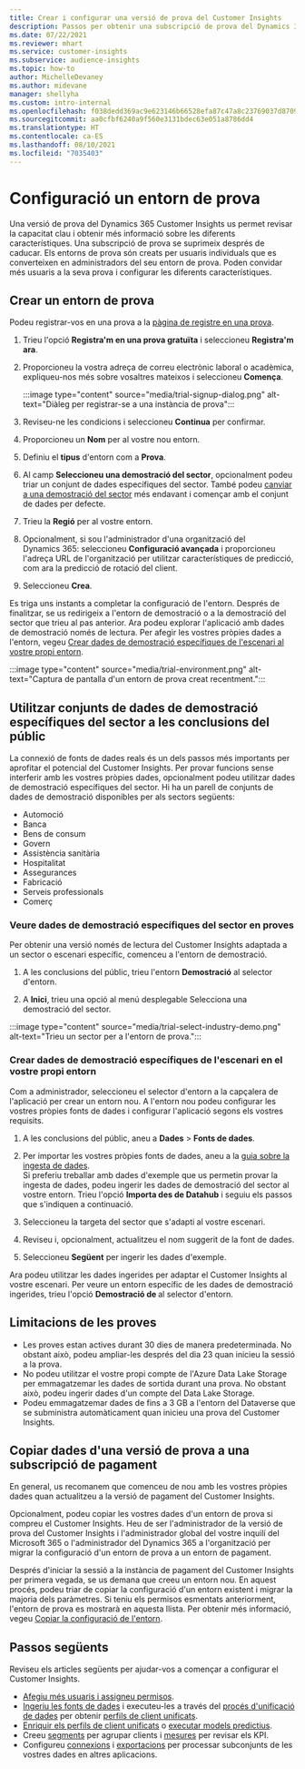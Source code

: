 ```yaml
---
title: Crear i configurar una versió de prova del Customer Insights
description: Passos per obtenir una subscripció de prova del Dynamics 365 Customer Insights i configurar-la.
ms.date: 07/22/2021
ms.reviewer: mhart
ms.service: customer-insights
ms.subservice: audience-insights
ms.topic: how-to
author: MichelleDevaney
ms.author: midevane
manager: shellyha
ms.custom: intro-internal
ms.openlocfilehash: f038dedd369ac9e623146b66528efa87c47a8c23769037d8709fa9b804a0b723
ms.sourcegitcommit: aa0cfbf6240a9f560e3131bdec63e051a8786dd4
ms.translationtype: HT
ms.contentlocale: ca-ES
ms.lasthandoff: 08/10/2021
ms.locfileid: "7035403"
---
```

# <a name="set-up-a-trial-environment"></a>Configuració un entorn de prova 

Una versió de prova del Dynamics 365 Customer Insights us permet revisar la capacitat clau i obtenir més informació sobre les diferents característiques. Una subscripció de prova se suprimeix després de caducar. Els entorns de prova són creats per usuaris individuals que es converteixen en administradors del seu entorn de prova. Poden convidar més usuaris a la seva prova i configurar les diferents característiques.

## <a name="create-a-trial-environment"></a>Crear un entorn de prova

Podeu registrar-vos en una prova a la [pàgina de registre en una prova](https://dynamics.microsoft.com/get-started/free-trial/?appname=customerinsights). 

1. Trieu l'opció **Registra'm en una prova gratuïta** i seleccioneu **Registra'm ara**.

1. Proporcioneu la vostra adreça de correu electrònic laboral o acadèmica, expliqueu-nos més sobre vosaltres mateixos i seleccioneu **Comença**.

   :::image type="content" source="media/trial-signup-dialog.png" alt-text="Diàleg per registrar-se a una instància de prova":::

1. Reviseu-ne les condicions i seleccioneu **Continua** per confirmar.

1. Proporcioneu un **Nom** per al vostre nou entorn. 

1. Definiu el **tipus** d'entorn com a **Prova**.

1. Al camp **Seleccioneu una demostració del sector**, opcionalment podeu triar un conjunt de dades específiques del sector. També podeu [canviar a una demostració del sector](#use-industry-specific-demo-data-sets-in-audience-insights) més endavant i començar amb el conjunt de dades per defecte.

1. Trieu la **Regió** per al vostre entorn.

1. Opcionalment, si sou l'administrador d'una organització del Dynamics 365: seleccioneu **Configuració avançada** i proporcioneu l'adreça URL de l'organització per utilitzar característiques de predicció, com ara la predicció de rotació del client. 

1. Seleccioneu **Crea**. 

Es triga uns instants a completar la configuració de l'entorn. Després de finalitzar, se us redirigeix a l'entorn de demostració o a la demostració del sector que trieu al pas anterior. Ara podeu explorar l'aplicació amb dades de demostració només de lectura. Per afegir les vostres pròpies dades a l'entorn, vegeu [Crear dades de demostració específiques de l'escenari al vostre propi entorn](#create-scenario-specific-demo-data-in-your-own-environment).

:::image type="content" source="media/trial-environment.png" alt-text="Captura de pantalla d'un entorn de prova creat recentment.":::

## <a name="use-industry-specific-demo-data-sets-in-audience-insights"></a>Utilitzar conjunts de dades de demostració específiques del sector a les conclusions del públic

La connexió de fonts de dades reals és un dels passos més importants per aprofitar el potencial del Customer Insights. Per provar funcions sense interferir amb les vostres pròpies dades, opcionalment podeu utilitzar dades de demostració específiques del sector. Hi ha un parell de conjunts de dades de demostració disponibles per als sectors següents: 

-   Automoció
-   Banca
-   Bens de consum
-   Govern
-   Assistència sanitària
-   Hospitalitat
-   Assegurances
-   Fabricació
-   Serveis professionals
-   Comerç

### <a name="see-industry-specific-demo-data-in-trials"></a>Veure dades de demostració específiques del sector en proves

Per obtenir una versió només de lectura del Customer Insights adaptada a un sector o escenari específic, comenceu a l'entorn de demostració. 
 
1.  A les conclusions del públic, trieu l'entorn **Demostració** al selector d'entorn.

2.  A **Inici**, trieu una opció al menú desplegable Selecciona una demostració del sector.

:::image type="content" source="media/trial-select-industry-demo.png" alt-text="Trieu un sector per a l'entorn de prova.":::

### <a name="create-scenario-specific-demo-data-in-your-own-environment"></a>Crear dades de demostració específiques de l'escenari en el vostre propi entorn

Com a administrador, seleccioneu el selector d'entorn a la capçalera de l'aplicació per crear un entorn nou. A l'entorn nou podeu configurar les vostres pròpies fonts de dades i configurar l'aplicació segons els vostres requisits. 

1.  A les conclusions del públic, aneu a **Dades** > **Fonts de dades**.

2.  Per importar les vostres pròpies fonts de dades, aneu a la [guia sobre la ingesta de dades](data-sources.md).     
   Si preferiu treballar amb dades d'exemple que us permetin provar la ingesta de dades, podeu ingerir les dades de demostració del sector al vostre entorn. Trieu l'opció **Importa des de Datahub** i seguiu els passos que s'indiquen a continuació.

3.  Seleccioneu la targeta del sector que s'adapti al vostre escenari. 

4.  Reviseu i, opcionalment, actualitzeu el nom suggerit de la font de dades. 

5.  Seleccioneu **Següent** per ingerir les dades d'exemple. 

Ara podeu utilitzar les dades ingerides per adaptar el Customer Insights al vostre escenari. Per veure un entorn específic de les dades de demostració ingerides, trieu l'opció **Demostració de <Industry>** al selector d'entorn.

## <a name="limitations-in-trials"></a>Limitacions de les proves

- Les proves estan actives durant 30 dies de manera predeterminada. No obstant això, podeu ampliar-les després del dia 23 quan inicieu la sessió a la prova.
- No podeu utilitzar el vostre propi compte de l'Azure Data Lake Storage per emmagatzemar les dades de sortida durant una prova. No obstant això, podeu ingerir dades d'un compte del Data Lake Storage.
- Podeu emmagatzemar dades de fins a 3 GB a l'entorn del Dataverse que se subministra automàticament quan inicieu una prova del Customer Insights.

## <a name="copy-data-from-a-trial-to-a-paid-subscription"></a>Copiar dades d'una versió de prova a una subscripció de pagament

En general, us recomanem que comenceu de nou amb les vostres pròpies dades quan actualitzeu a la versió de pagament del Customer Insights. 

Opcionalment, podeu copiar les vostres dades d'un entorn de prova si compreu el Customer Insights. Heu de ser l'administrador de la versió de prova del Customer Insights i l'administrador global del vostre inquilí del Microsoft 365 o l'administrador del Dynamics 365 a l'organització per migrar la configuració d'un entorn de prova a un entorn de pagament. 

Després d'iniciar la sessió a la instància de pagament del Customer Insights per primera vegada, se us demana que creeu un entorn nou. En aquest procés, podeu triar de copiar la configuració d'un entorn existent i migrar la majoria dels paràmetres. Si teniu els permisos esmentats anteriorment, l'entorn de prova es mostrarà en aquesta llista. Per obtenir més informació, vegeu [Copiar la configuració de l'entorn](manage-environments.md#copy-the-environment-configuration).

## <a name="next-steps"></a>Passos següents

Reviseu els articles següents per ajudar-vos a començar a configurar el Customer Insights. 

- [Afegiu més usuaris i assigneu permisos](permissions.md).
- [Ingeriu les fonts de dades](data-sources.md) i executeu-les a través del [procés d'unificació de dades](data-unification.md) per obtenir [perfils de client unificats](customer-profiles.md).
- [Enriquir els perfils de client unificats](enrichment-hub.md) o [executar models predictius](predictions-overview.md).
- Creeu [segments](segments.md) per agrupar clients i [mesures](measures.md) per revisar els KPI.
- Configureu [connexions](connections.md) i [exportacions](export-destinations.md) per processar subconjunts de les vostres dades en altres aplicacions.